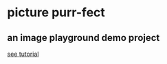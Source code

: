 # picture purr-fect
## an image playground demo project
[see tutorial](https://swiftinsg.org/learn/image-playground)
